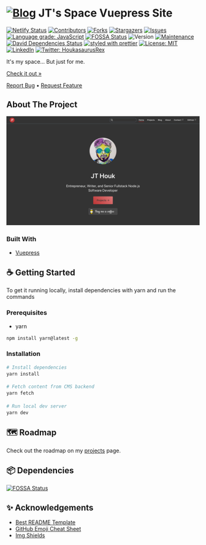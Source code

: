 # [![Blog][logo]][url] JT's Space Vuepress Site

[![Netlify Status][netlify-shield]][netlify-url]
[![Contributors][contributors-shield]][contributors-url]
[![Forks][forks-shield]][forks-url]
[![Stargazers][stars-shield]][stars-url]
[![Issues][issues-shield]][issues-url]
[![Language grade: JavaScript][lgtm-shield]][lgtm-url]
[![FOSSA Status][fossa-shield]][fossa-url]
![Version][version-shield]
[![Maintenance][maintenance-shield]][maintenance-url]
[![David Dependencies Status][dependencies-shield]][dependencies-url]
[![styled with prettier][prettier-shield]][prettier-url]
[![License: MIT][license-shield]][license-url]
[![LinkedIn][linkedin-shield]][linkedin-url]
[![Twitter: HoukasaurusRex][twitter-shield]][twitter-url]

It's my space... But just for me.

[Check it out »][product-url]

[Report Bug][issues-url] • [Request Feature][issues-url]

## About The Project

[![Houkasaurus Screen Shot][product-screenshot]][product-url]

### Built With

* [Vuepress](https://vuepress.vuejs.org)

## ☕️ Getting Started

To get it running locally, install dependencies with yarn and run the commands

### Prerequisites

* yarn

```sh
npm install yarn@latest -g
```

### Installation

```sh
# Install dependencies
yarn install

# Fetch content from CMS backend
yarn fetch

# Run local dev server
yarn dev
```

## 🗺 Roadmap

Check out the roadmap on my [projects](https://github.com/users/HoukasaurusRex/projects/1) page.

## 📦 Dependencies

[![FOSSA Status][fossa-scan]][fossa-url]

## ✨ Acknowledgements

* [Best README Template](https://github.com/othneildrew/Best-README-Template/blob/master/README.md)
* [GitHub Emoji Cheat Sheet](https://www.webpagefx.com/tools/emoji-cheat-sheet)
* [Img Shields](https://shields.io)

<!-- MARKDOWN LINKS & IMAGES -->
<!-- https://www.markdownguide.org/basic-syntax/#reference-style-links -->
[logo]: https://res.cloudinary.com/jthouk/image/upload/e_improve,w_30,h_30/v1582802259/Profiles/jt-2d.png
[url]: https://jt.houk.space
[github-url]: https://github.com/HoukasaurusRex
[netlify-shield]: https://api.netlify.com/api/v1/badges/db1500c5-d307-4fa7-acd0-60543ece4624/deploy-status
[netlify-url]: https://app.netlify.com/sites/houkasaurus/deploys
[contributors-shield]: https://img.shields.io/github/contributors/HoukasaurusRex/jt.houk.space.svg?style=flat-square
[contributors-url]: https://github.com/HoukasaurusRex/jt.houk.space/graphs/contributors
[forks-shield]: https://img.shields.io/github/forks/HoukasaurusRex/jt.houk.space.svg?style=flat-square
[forks-url]: https://github.com/HoukasaurusRex/jt.houk.space/network/members
[stars-shield]: https://img.shields.io/github/stars/HoukasaurusRex/jt.houk.space.svg?style=flat-square
[stars-url]: https://github.com/HoukasaurusRex/jt.houk.space/stargazers
[issues-shield]: https://img.shields.io/github/issues/HoukasaurusRex/jt.houk.space.svg?style=flat-square
[issues-url]: https://github.com/HoukasaurusRex/jt.houk.space/issues
[version-shield]: https://img.shields.io/badge/version-1.0.0-blue.svg?cacheSeconds=2592000
[maintenance-shield]: https://img.shields.io/badge/Maintained%3F-yes-green.svg
[maintenance-url]: https://github.com/HoukasaurusRex/jt.houk.space/graphs/commit-activity
[dependencies-shield]: https://david-dm.org/HoukasaurusRex/jt.houk.space.svg
[dependencies-url]: https://david-dm.org/HoukasaurusRex/jt.houk.space
[prettier-shield]: https://img.shields.io/badge/styled_with-prettier-ff69b4.svg
[prettier-url]: https://github.com/prettier/prettier
[linkedin-shield]: https://img.shields.io/badge/-LinkedIn-black.svg?style=flat-square&logo=linkedin&colorB=555
[linkedin-url]: https://www.linkedin.com/in/jt-houk/
[product-screenshot]: ./assets/screen_shot.png
[product-url]: https://jt.houk.space
[lgtm-shield]: https://img.shields.io/lgtm/grade/javascript/g/HoukasaurusRex/jt.houk.space.svg?logo=lgtm&logoWidth=18
[lgtm-url]: https://lgtm.com/projects/g/HoukasaurusRex/jt.houk.space/context:javascript
[fossa-shield]: https://app.fossa.com/api/projects/git%2Bgithub.com%2FHoukasaurusRex%2Fjt.houk.space.svg?type=shield
[fossa-url]: https://app.fossa.com/projects/git%2Bgithub.com%2FHoukasaurusRex%2Fjt.houk.space?ref=badge_shield
[fossa-scan]: https://app.fossa.com/api/projects/git%2Bgithub.com%2FHoukasaurusRex%2Fjt.houk.space.svg?type=large
[license-shield]: https://img.shields.io/badge/License-MIT-yellow.svg
[license-url]: https://opensource.org/licenses/MIT
[twitter-shield]: https://img.shields.io/twitter/follow/HoukasaurusRex.svg?style=social
[twitter-url]: https://twitter.com/HoukasaurusRex
